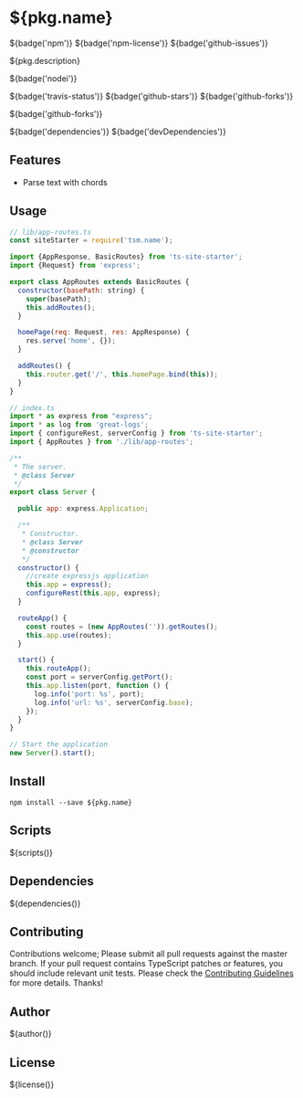 # ${pkg.name}

${badge('npm')} ${badge('npm-license')} ${badge('github-issues')}

${pkg.description}

${badge('nodei')}

${badge('travis-status')}
${badge('github-stars')}
${badge('github-forks')}

${badge('github-forks')}

${badge('dependencies')}
${badge('devDependencies')}

## Features

- Parse text with chords

## Usage

```js
// lib/app-routes.ts
const siteStarter = require('tsm.name');

import {AppResponse, BasicRoutes} from 'ts-site-starter';
import {Request} from 'express';

export class AppRoutes extends BasicRoutes {
  constructor(basePath: string) {
    super(basePath);
    this.addRoutes();
  }

  homePage(req: Request, res: AppResponse) {
    res.serve('home', {});
  }

  addRoutes() {
    this.router.get('/', this.homePage.bind(this));
  }
}

// index.ts
import * as express from "express";
import * as log from 'great-logs';
import { configureRest, serverConfig } from 'ts-site-starter';
import { AppRoutes } from './lib/app-routes';

/**
 * The server.
 * @class Server
 */
export class Server {

  public app: express.Application;

  /**
   * Constructor.
   * @class Server
   * @constructor
   */
  constructor() {
    //create expressjs application
    this.app = express();
    configureRest(this.app, express);
  }

  routeApp() {
    const routes = (new AppRoutes('')).getRoutes();
    this.app.use(routes);
  }

  start() {
    this.routeApp();
    const port = serverConfig.getPort();
    this.app.listen(port, function () {
      log.info('port: %s', port);
      log.info('url: %s', serverConfig.base);
    });
  }
}

// Start the application
new Server().start();
```

## Install

`npm install --save ${pkg.name}`


## Scripts

${scripts()}

## Dependencies

${dependencies()}

## Contributing

Contributions welcome; Please submit all pull requests against the master branch. If your pull request contains TypeScript patches or features, you should include relevant unit tests. Please check the [Contributing Guidelines](contributng.md) for more details. Thanks!

## Author

${author()}

## License

${license()}